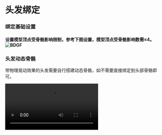# 头发绑定

### 绑定基础设置

#### 设置模型顶点受骨骼影响限制，参考下图设置，模型顶点受骨骼影响数需≤4。![BDGF](https://arkimg.ark.online/BDGF-1740537573458-2.png)

### 头发动态骨骼

带物理晃动效果的头发需要自行搭建动态骨骼，如不需要直接绑定到头部骨骼即可。

<video controls src="https://arkimg.ark.online/头发动态骨骼介绍.mp4" />

### 动态骨骼命名规范

请按照下列规范设置骨骼，当不符合下列标准时，会导致动态骨骼无效或效果异常。

- 单个部位FBX模型动态骨骼上限为100根。
- 骨骼命名不要用软件自动生成的命名，建议添加一些独特的命名或者部件做前缀
- 带晃动效果骨骼第一根骨骼节点命名必须包含后缀“_Dynphy”。
- 骨骼链中末端骨骼命名必须包含后缀“_Nub ”  。![MAXTF](https://arkimg.ark.online/MAXTF.png)

# 教程：发型样例（双马尾）

### 3DMAX:

- 导入官方提供的基础骨骼，基于基础模型搭建头发骨骼。

   ![img](https://arkimg.ark.online/1740380461710-8.png)
- 按模型走势搭建动态骨骼，按规范命名，并将动态骨骼链接到头部骨骼Head下。

   ![img](https://arkimg.ark.online/1740380461710-9.png)
- 选择模型添加绑定蒙皮命令“Skin”并添加对应的动态骨骼，选择模型顶点进行绑定蒙皮。

   ![img](https://arkimg.ark.online/1740380461710-10.png)
- 权重分配后可旋转骨骼检查模型蒙皮是否合理。

   ![img](https://arkimg.ark.online/1740380461710-11.png)
- 完成权重调整后，导出为FBX资源以备用。


###### Max发型骨骼搭建绑定全流程录屏：

- 动态骨骼发型搭建绑定导出全流程

<video controls src="https://arkimg.ark.online/%E5%A4%B4%E5%8F%91%E7%BB%91%E5%AE%9A%E6%B5%81%E7%A8%8B.mp4" />

- 无动态骨骼发型绑定导出全流程

<video controls src="https://arkimg.ark.online/%E4%B8%8D%E5%B8%A6%E5%8A%A8%E6%80%81%E9%AA%A8%E9%AA%BC%E5%A4%B4%E5%8F%91%E7%BB%91%E5%AE%9A%E6%B5%81%E7%A8%8B.mp4" />

### MAYA：

- 导入官方提供的基础骨骼，基于基础模型搭建头发骨骼。

   ![mayaDR](https://arkimg.ark.online/mayaDR.png)
- 根据模型走势搭建动态骨骼，按规范命名，并将动态骨骼链接到头部骨骼Head下。

   ![mayaggmm](https://arkimg.ark.online/mayaggmm.png)
- 选中模型点击顶部蒙皮面板选择“绑定蒙皮”，单个模型顶点最大受4根骨骼影响。

   ![image (24)](https://arkimg.ark.online/image%20(24).png)
- 旋转骨骼检查蒙皮信息（如有异常及时调整权重）。

   ![image (25)](https://arkimg.ark.online/image%20(25).png)
- 选择装备——蒙皮——绘制权重。

   ![image (26)](https://arkimg.ark.online/image%20(26).png)
- 完成权重调整后，按导出设置导出对应部位FBX。


###### Maya发型骨骼搭建绑定全流程录屏：

- 动态骨骼发型搭建绑定导出全流程

   <video controls src="https://arkimg.ark.online/MAYA%E5%A4%B4%E5%8F%91%E7%BB%91%E5%AE%9A%E5%85%A8%E6%B5%81%E7%A8%8B.mp4" />

## 资源导出

- 需要导出为FBX格式文件。
- 资源从DCC软件中导出，包含模型+骨骼（含动态骨骼）。
- 导出后即可进入口袋方舟进行资源上传（配置选择对应动态骨骼模板）。

### 导出设置：导出FBX通用

- 选择对应模型部位与骨骼（目标模型，骨骼，动态骨骼及末端）。
- 轴向:Up Axis:Z-up,类型：Type:Binary
- 动画面板不勾选:Animation，Cameras

###### MAX：

![img](https://arkimg.ark.online/1740380832619-4.png)

###### MAYA：

![img](https://arkimg.ark.online/1740380832619-5.png)

###### Blender：

![img](https://arkimg.ark.online/1740380832620-6.png)
